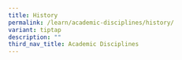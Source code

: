 ```yaml
---
title: History
permalink: /learn/academic-disciplines/history/
variant: tiptap
description: ""
third_nav_title: Academic Disciplines
---
```

<p></p>